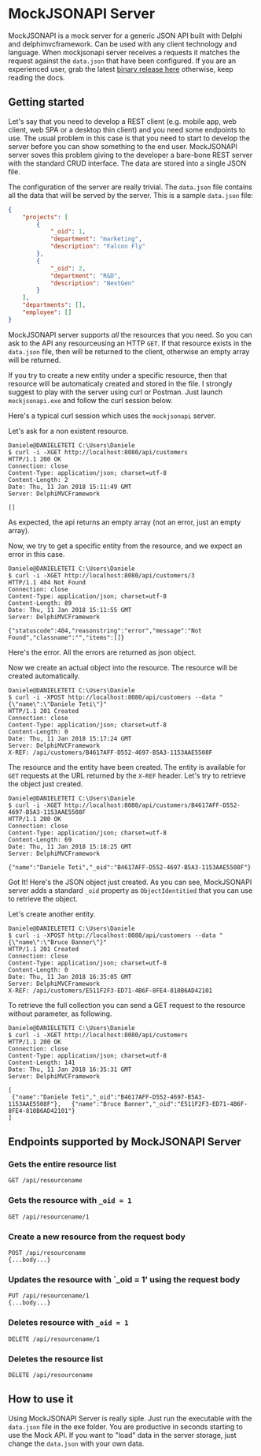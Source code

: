 # MockJSONAPI Server
MockJSONAPI is a mock server for a generic JSON API built with Delphi and delphimvcframework. Can be used with any client technology and language. When mockjsonapi server receives a requests it matches the request against the `data.json` that have been configured.
If you are an experienced user, grab the latest [binary release here](https://github.com/danieleteti/mockjsonapi/releases) otherwise, keep reading the docs.

## Getting started
Let's say that you need to develop a REST client (e.g. mobile app, web client, web SPA or a desktop thin client) and you need some endpoints to use. The usual problem in this case is that you need to start to develop the server before you can show something to the end user. MockJSONAPI server soves this problem giving to the developer a bare-bone REST server with the standard CRUD interface. The data are stored into a single JSON file.

The configuration of the server are really trivial. The `data.json` file contains all the data that will be served by the server. This is a sample `data.json` file:

```json
{
	"projects": [
		{
			"_oid": 1,
			"department": "marketing",
			"description": "Falcon Fly"
		},
		{			
			"_oid": 2,
			"department": "R&D",
			"description": "NextGen"
		}
	],
	"departments": [],
	"employee": []
}

```

MockJSONAPI server supports *all* the resources that you need. So you can ask to the API any resourceusing an HTTP `GET`. If that resource exists in the `data.json` file, then will be returned to the client, otherwise an empty array will be returned.

If you try to create a new entity under a specific resource, then that resource will be automaticaly created and stored in the file.
I strongly suggest to play with the server using curl or Postman. Just launch `mockjsonapi.exe` and follow the curl session below.

Here's a typical curl session which uses the `mockjsonapi` server.


Let's ask for a non existent resource.
```
Daniele@DANIELETETI C:\Users\Daniele
$ curl -i -XGET http://localhost:8080/api/customers
HTTP/1.1 200 OK
Connection: close
Content-Type: application/json; charset=utf-8
Content-Length: 2
Date: Thu, 11 Jan 2018 15:11:49 GMT
Server: DelphiMVCFramework

[]
```
As expected, the api returns an empty array (not an error, just an empty array).

Now, we try to get a specific entity from the resource, and we expect an error in this case.
```
Daniele@DANIELETETI C:\Users\Daniele
$ curl -i -XGET http://localhost:8080/api/customers/3
HTTP/1.1 404 Not Found
Connection: close
Content-Type: application/json; charset=utf-8
Content-Length: 89
Date: Thu, 11 Jan 2018 15:11:55 GMT
Server: DelphiMVCFramework

{"statuscode":404,"reasonstring":"error","message":"Not Found","classname":"","items":[]}
```
Here's the error. All the errors are returned as json object.


Now we create an actual object into the resource. The resource will be created automatically.
```
Daniele@DANIELETETI C:\Users\Daniele
$ curl -i -XPOST http://localhost:8080/api/customers --data "{\"name\":\"Daniele Teti\"}"
HTTP/1.1 201 Created
Connection: close
Content-Type: application/json; charset=utf-8
Content-Length: 0
Date: Thu, 11 Jan 2018 15:17:24 GMT
Server: DelphiMVCFramework
X-REF: /api/customers/B4617AFF-D552-4697-B5A3-1153AAE5508F
```
The resource and the entity have been created. The entity is available for `GET` requests at the URL returned by the `X-REF` header. Let's try to retrieve the object just created.

```
Daniele@DANIELETETI C:\Users\Daniele
$ curl -i -XGET http://localhost:8080/api/customers/B4617AFF-D552-4697-B5A3-1153AAE5508F
HTTP/1.1 200 OK
Connection: close
Content-Type: application/json; charset=utf-8
Content-Length: 69
Date: Thu, 11 Jan 2018 15:18:25 GMT
Server: DelphiMVCFramework

{"name":"Daniele Teti","_oid":"B4617AFF-D552-4697-B5A3-1153AAE5508F"}
```
Got It! Here's the JSON object just created. As you can see, MockJSONAPI server adds a standard `_oid` property as `ObjectIdentitied` that you can use to retrieve the object.

Let's create another entity.
```
Daniele@DANIELETETI C:\Users\Daniele
$ curl -i -XPOST http://localhost:8080/api/customers --data "{\"name\":\"Bruce Banner\"}"
HTTP/1.1 201 Created
Connection: close
Content-Type: application/json; charset=utf-8
Content-Length: 0
Date: Thu, 11 Jan 2018 16:35:05 GMT
Server: DelphiMVCFramework
X-REF: /api/customers/E511F2F3-ED71-4B6F-8FE4-810B6AD42101
```

To retrieve the full collection you can send a GET request to the resource without parameter, as following.
```
Daniele@DANIELETETI C:\Users\Daniele
$ curl -i -XGET http://localhost:8080/api/customers
HTTP/1.1 200 OK
Connection: close
Content-Type: application/json; charset=utf-8
Content-Length: 141
Date: Thu, 11 Jan 2018 16:35:31 GMT
Server: DelphiMVCFramework

[
 {"name":"Daniele Teti","_oid":"B4617AFF-D552-4697-B5A3-1153AAE5508F"},   {"name":"Bruce Banner","_oid":"E511F2F3-ED71-4B6F-8FE4-810B6AD42101"}
]
```

## Endpoints supported by MockJSONAPI Server

### Gets the entire resource list
```
GET /api/resourcename
```

### Gets the resource with `_oid = 1`
```
GET /api/resourcename/1
```

### Create a new resource from the request body
```
POST /api/resourcename
{...body...}
```

### Updates the resource with `_oid = 1' using the request body
```
PUT /api/resourcename/1
{...body...}
```

### Deletes resource with `_oid = 1`
```
DELETE /api/resourcename/1
```

### Deletes the resource list
```
DELETE /api/resourcename
```

## How to use it
Using MockJSONAPI Server is really siple. Just run the executable with the `data.json` file in the exe folder. You are productive in seconds starting to use the Mock API. If you want to "load" data in the server storage, just change the `data.json` with your own data.
